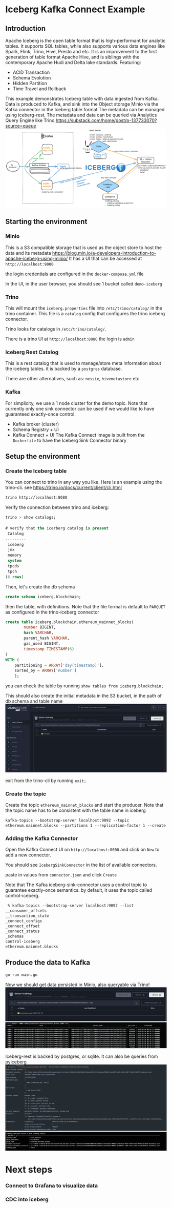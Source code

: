 # Iceberg Kafka Connect Example

## Introduction
Apache Iceberg is the open table format that is high-performant for analytic tables. It supports SQL tables, while also supports 
various data engines like Spark, Flink, Trino, Hive, Presto and etc. It is an improvement to the first generation of table format Apache Hive, 
and is siblings with the contemporary Apache Hudi and Delta lake standards. Featuring:
* ACID Transaction
* Schema Evolution 
* Hidden Partition 
* Time Travel and Rollback

This example demonstrates Iceberg table with data ingested from Kafka. 
Data is produced to Kafka, and sink into the Object storage Minio via the Kafka connector in the Iceberg table format
The metadata can be managed using iceberg-rest. The metadata and data can be queried via Analytics Query Engine like Trino
https://substack.com/home/post/p-137733070?source=queue
![](kafka-connect-iceberg-trino.png)

## Starting the environment

### Minio

This is a S3 compatible storage that is used as the object store to host the data and its metadata
https://blog.min.io/a-developers-introduction-to-apache-iceberg-using-minio/
It has a UI that can be accessed at `http://localhost:9000` 

the login credentials are configured in the `docker-compose.yml` file

In the UI, in the user browser, you should see 1 bucket called `demo-iceberg`


### Trino

This will mount the `iceberg.properties` file into `/etc/trino/catalog/`  in the trino container.
This file is a `catalog` config that configures the trino iceberg connector.

Trino looks for catalogs in `/etc/trino/catalog/`.

There is a trino UI at `http://localhost:8080` the login is `admin`

### Iceberg Rest Catalog

This is a rest catalog that is used to manage/store meta information about the iceberg tables.
it is backed by a `postgres` database.

There are other alternatives, such as: `nessie`, `hivemetastore` etc

### Kafka

For simplicity, we use a 1 node cluster for the demo topic. Note that currently only one sink connector can be used if we would like to have guaranteed exactly-once control. 
- Kafka broker (cluster)
- Schema Registry + UI
- Kafka Connect + UI
The Kafka Connect image is built from the `Dockerfile` to have the Iceberg Sink Connector binary



## Setup the environment
### Create the Iceberg table

You can connect to trino in any way you like. Here is an example using the trino-cli.
see https://trino.io/docs/current/client/cli.html

```bash
trino http://localhost:8080
```
Verify the connection between trino and iceberg: 
```sql
trino > show catalogs;

# verify that the icerberg catalog is present
 Catalog 
---------
 iceberg 
 jmx     
 memory  
 system  
 tpcds   
 tpch    
(6 rows)
```

Then, let's create the db schema
```sql
create schema iceberg.blockchain;
```

then the table, with definitions. 
Note that the file format is default to `PARQUET` as configured in the trino-iceberg connector

```sql
create table iceberg.blockchain.ethereum_mainnet_blocks(
        number BIGINT,
        hash VARCHAR,
        parent_hash VARCHAR,
        gas_used BIGINT,
        timestamp TIMESTAMP(6)
)
WITH (
    partitioning = ARRAY['day(timestamp)'],
    sorted_by = ARRAY['number']
    );
```
you can check the table by running `show tables from iceberg.blockchain;`

This should also create the initial metadata in the S3 bucket, in the path of db schema and table name
![](minio.png)

exit from the trino-cli by running `exit;`




### Create the topic
Create the topic `ethereum_mainnet_blocks` and start the producer. Note that the topic name has to be consistent with the table name in iceberg
```shell
kafka-topics --bootstrap-server localhost:9092 --topic ethereum.mainnet.blocks --partitions 1 --replication-factor 1 --create
```

### Adding the Kafka Connector
Open the Kafka Connect UI on `http://localhost:8000` and click on `New` to add a new connector.

You should see `IcebergSinkConnector` in the list of available connectors.

paste in values from `connector.json` and click `Create`

Note that The Kafka iceberg-sink-connector uses a control topic to guarantee exactly-once semantics. by default, it uses the topic called control-iceberg.
```shell
 % kafka-topics --bootstrap-server localhost:9092 --list                                                                             
__consumer_offsets
__transaction_state
_connect_configs
_connect_offset
_connect_status
_schemas
control-iceberg
ethereum.mainnet.blocks

```

## Produce the data to Kafka

```bash
go run main.go
```

Now we should get data persisted in Minio, also queryable via Trino! 
![](minio2.png)
![](trino.png)

Iceberg-rest is backed by postgres, or sqlite. It can also be queries from pyiceberg
![](pyiceberg.png)
![](iceberg-rest.png)

# Next steps
### Connect to Grafana to visualize data
### CDC into iceberg
